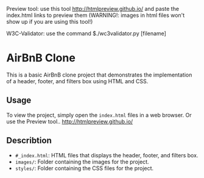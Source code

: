 Preview tool: use this tool http://htmlpreview.github.io/ and paste the index.html links to preview them
(WARNING!: images in html files won't show up if you are using this tool!)

W3C-Validator: use the command $./wc3validator.py [filename]

# AirBnB Clone

This is a basic AirBnB clone project that demonstrates the implementation of a header, footer, and filters box using HTML and CSS.

## Usage

To view the project, simply open the `index.html` files in a web browser.
Or use the Preview tool.. http://htmlpreview.github.io/

## Describtion

- `#_index.html`: HTML files that displays the header, footer, and filters box.
- `images/`: Folder containing the images for the project.
- `styles/`: Folder containing the CSS files for the project.
